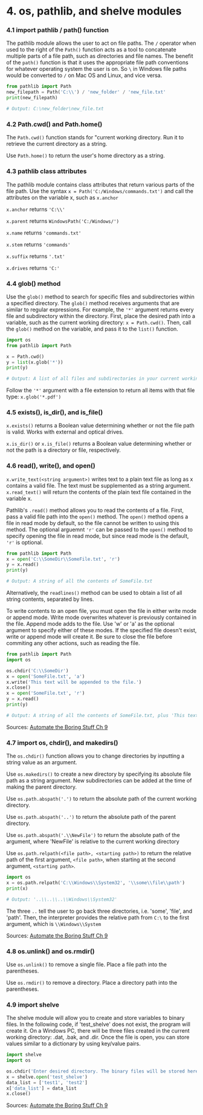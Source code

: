 # 4. os, pathlib, and shelve modules

### 4.1 import pathlib / path() function

The pathlib module allows the user to act on file paths. The `/` operator when used to the right of the `Path()` function acts as a tool to concatenate multiple parts of a file path, such as directories and file names. The benefit of the `path()` function is that it uses the appropriate file path conventions for whatever operating system the user is on. So `\` in Windows file paths would be converted to `/` on Mac OS and Linux, and vice versa. 

```py
from pathlib import Path
new_filepath = Path('C:\\') / 'new_folder' / 'new_file.txt'
print(new_filepath)

# Output: C:\new_folder\new_file.txt
```
### 4.2 Path.cwd() and Path.home()

The `Path.cwd()` function stands for "current working directory. Run it to retrieve the current directory as a string. 

Use `Path.home()` to return the user's home directory as a string. 

### 4.3 pathlib class attributes

The pathlib module contains class attributes that return various parts of the file path. Use the syntax `x = Path('C:/Windows/commands.txt')` and call the attributes on the variable x, such as `x.anchor`

`x.anchor` returns `'C:\\'`

`x.parent` returns `WindowsPath('C:/Windows/')`

`x.name` returns `'commands.txt'`

`x.stem` returns `'commands'`

`x.suffix` returns `'.txt'`

`x.drives` returns `'C:'`

### 4.4 glob() method

Use the `glob()` method to search for specific files and subdirectories within a specified directory. The `glob()` method receives arguments that are similar to regular expressions. For example, the `'*'` argument returns every file and subdirectory within the directory. First, place the desired path into a variable, such as the current working directory: `x = Path.cwd()`. Then, call the `glob()` method on the variable, and pass it to the `list()` function. 

```py
import os
from pathlib import Path

x = Path.cwd()
y = list(x.glob('*'))
print(y)

# Output: A list of all files and subdirectories in your current working directory 

```

Follow the `'*'` argument with a file extension to return all items with that file type: `x.glob('*.pdf')`

### 4.5 exists(), is_dir(), and is_file()

`x.exists()` returns a Boolean value determining whether or not the file path is valid. Works with external and optical drives. 

`x.is_dir()` or `x.is_file()` returns a Boolean value determining whether or not the path is a directory or file, respectively. 

### 4.6 read(), write(), and open()

`x.write_text(<string argument>)` writes text to a plain text file as long as x contains a valid file. The text must be supplemented as a string argument. `x.read_text()` will return the contents of the plain text file contained in the variable x. 

Pathlib's `.read()` method allows you to read the contents of a file. First, pass a valid file path into the `open()` method. The `open()` method opens a file in read mode by default, so the file cannot be written to using this method. The optional arguemnt `'r'` can be passed to the `open()` method to specify opening the file in read mode, but since read mode is the default, `'r'` is optional.

```py
from pathlib import Path
x = open('C:\\SomeDir\\SomeFile.txt', 'r')
y = x.read()
print(y)

# Output: A string of all the contents of SomeFile.txt
```
Alternatively, the `readlines()` method can be used to obtain a list of all string contents, separated by lines. 

To write contents to an open file, you must open the file in either write mode or append mode. Write mode overwrites whatever is previously contained in the file. Append mode adds to the file. Use 'w' or 'a' as the optional argument to specify either of these modes. If the specified file doesn't exist, write or append mode will create it. Be sure to close the file before commiting any other actions, such as reading the file. 

```py
from pathlib import Path
import os

os.chdir('C:\\SomeDir')
x = open('SomeFile.txt', 'a')
x.write('This text will be appended to the file.')
x.close()
x = open('SomeFile.txt', 'r')
y = x.read()
print(y)

# Output: A string of all the contents of SomeFile.txt, plus 'This text will be appended to the file.'
```

Sources: [Automate the Boring Stuff Ch 9](https://automatetheboringstuff.com/2e/chapter9/)

### 4.7 import os, chdir(), and makedirs()

The `os.chdir()` function allows you to change directories by inputting a string value as an argument. 

Use `os.makedirs()` to create a new directory by specifying its absolute file path as a string argument. New subdirectories can be added at the time of making the parent directory. 

Use `os.path.abspath('.')` to return the absolute path of the current working directory. 

Use `os.path.abspath('..')` to return the absolute path of the parent directory. 

Use `os.path.abspath('.\\NewFile')` to return the absolute path of the argument, where 'NewFile' is relative to the current working directory

Use `os.path.relpath(<file path>, <starting path>)` to return the relative path of the first argument, `<file path>`, when starting at the second argument, `<starting path>`.
```py
import os
x = os.path.relpath('C:\\Windows\\System32', '\\some\\file\\path')
print(x)

# Output: '..\\..\\..\\Windows\\System32'
```
The three `..` tell the user to go back three directories, i.e. 'some', 'file', and 'path'. Then, the interpreter provides the relative path from `C:\` to the first argument, which is `\\Windows\\System`

Sources: [Automate the Boring Stuff Ch 9](https://automatetheboringstuff.com/2e/chapter9/)

### 4.8 os.unlink() and os.rmdir()

Use `os.unlink()` to remove a single file. Place a file path into the parentheses.

Use `os.rmdir()` to remove a directory. Place a directory path into the parentheses.

### 4.9 import shelve

The shelve module will allow you to create and store variables to binary files. In the following code, if 'test_shelve' does not exist, the program will create it. On a Windows PC, there will be three files created in the current working directory: .dat, .bak, and .dir. Once the file is open, you can store values similar to a dictionary by using key/value pairs. 

```py
import shelve
import os

os.chdir('Enter desired directory. The binary files will be stored here')
x = shelve.open('test_shelve')
data_list = ['test1', 'test2']
x['data_list'] = data_list
x.close()
```
Sources: [Automate the Boring Stuff Ch 9](https://automatetheboringstuff.com/2e/chapter9/)

